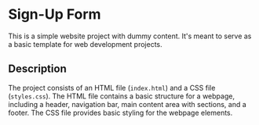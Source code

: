 # Sign-Up Form

This is a simple website project with dummy content. It's meant to serve as a basic template for web development projects.

## Description

The project consists of an HTML file (`index.html`) and a CSS file (`styles.css`). The HTML file contains a basic structure for a webpage, including a header, navigation bar, main content area with sections, and a footer. The CSS file provides basic styling for the webpage elements.
